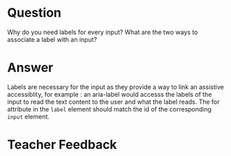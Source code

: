 # Question
Why do you need labels for every input? What are the two ways to associate a label with an input?

# Answer
Labels are necessary for the input as they provide a way to link an assistive accessiblity, for example : an aria-label would accesss the labels of the input to read the text content to the user and what the label reads. The for attribute in the `label` element should match the id of the corresponding `input` element. 

# Teacher Feedback